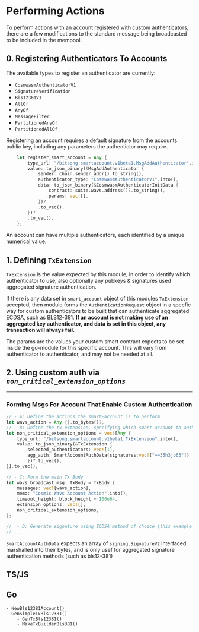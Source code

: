 # Performing Actions
To perform actions with an account registered with custom authenticators, there are a few modifications to the standard message being broadcasted to be included in the mempool. 

## 0. Registering Authenticators To Accounts 
The available types to register an authenticator are currently:
- `CosmwasmAuthenticatorV1`
- `SignatureVerification`
- `Bls12381V1`
- `AllOf`
- `AnyOf`
- `MessageFilter`
- `PartitionedAnyOf`
- `PartitionedAllOf`

Registering an account requires a default signature from the accounts public key, including any parameters the authentictor may require.
```rs
    let register_smart_account = Any {
        type_url: "/bitsong.smartaccount.v1beta1.MsgAddAuthenticator".into(),
        value: to_json_binary(&MsgAddAuthenticator {
            sender: chain.sender_addr().to_string(),
            authenticator_type: "CosmwasmAuthenticatorV1".into(),
            data: to_json_binary(&CosmwasmAuthenticatorInitData {
                contract: suite.wavs.address()?.to_string(),
                params: vec![],
            })?
            .to_vec(),
        })?
        .to_vec(),
    };
```

An account can have multiple authenticators, each identified by a unique numerical value.


## 1. Defining `TxExtension`

`TxExtension` is the value expected by this module, in order to identify which authenticator to use, also optionally any pubkeys & signatures used aggregated signature authentication.


If there is any data set in `smart_account` object of this modules `TxExtension` accepted, then module forms the `AuthenticationRequest` object in a specfic way for custom authenticators to be built that can authenticate aggregated ECDSA, such as BLS12-381. **If an account is not making use of an aggregated key authenticator, and data is set in this object, any transaction will always fail.**


The params are the values your custom smart contract expects to be set inside the go-module for this specific account. This will vary from authenticator to authenticator, and may not be needed at all.


## 2. Using custom auth via *`non_critical_extension_options`*
 ---
### Forming Msgs For Account That Enable Custom Authentication

 
```rs
// - A: Define the actions the smart-account is to perform
let wavs_action = Any {}.to_bytes()?,
// - B: Define the tx extension, specifying which smart-account to authenticate & any aggregate keys used
let non_critical_extension_options = vec![Any {
    type_url: "/bitsong.smartaccount.v1beta1.TxExtension".into(),
    value: to_json_binary(&TxExtension { 
        selected_authenticators: vec![1],
        agg_auth: SmartAccountAuthData{signatures:vec!["==35h3jb63"]}
        })?.to_vec(),
}].to_vec();

// - C: Form the main Tx Body 
let wavs_broadcast_msg: TxBody = TxBody {
    messages: vec![wavs_action],
    memo: "Cosmic Wavs Account Action".into(),
    timeout_height: block_height + 100u64,
    extension_options: vec![],
    non_critical_extension_options,
};

//  - D: Generate signature using ECDSA method of choice (this example makes use of BLS12-381)
// ...

```   

`SmartAccountAuthData` expects an array of `signing.SignatureV2` interfaced marshalled into their bytes, and is only usef for aggregated signature authentication methods (such as bls12-381)
## TS/JS
## Go

```
- NewBls12381Account()
- GenSimpleTxBls12381()
    - GenTxBls12381()
    - MakeTxBuilderBls381()
```


<!-- Todo: implement go utils libar -->
